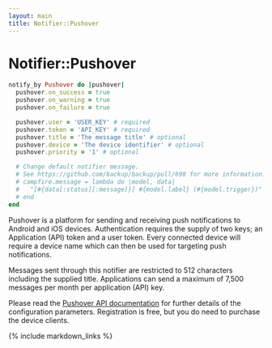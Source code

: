 ```yaml
---
layout: main
title: Notifier::Pushover
---
```


Notifier::Pushover
==================

``` rb
notify_by Pushover do |pushover|
  pushover.on_success = true
  pushover.on_warning = true
  pushover.on_failure = true

  pushover.user = 'USER_KEY' # required
  pushover.token = 'API_KEY' # required
  pushover.title = 'The message title' # optional
  pushover.device = 'The device identifier' # optional
  pushover.priority = '1' # optional

  # Change default notifier message.
  # See https://github.com/backup/backup/pull/698 for more information.
  # campfire.message = lambda do |model, data|
  #   "[#{data[:status][:message]}] #{model.label} (#{model.trigger})"
  # end
end
```

Pushover is a platform for sending and receiving push notifications to Android and iOS devices. Authentication requires the supply of
two keys; an Application (API) token and a user token. Every connected device will require a device name which can then be used for
targeting push notifications.

Messages sent through this notifier are restricted to 512 characters including the supplied title. Applications can send a maximum
of 7,500 messages per month per application (API) key.

Please read the [Pushover API documentation](https://pushover.net/api) for further details of the configuration parameters. Registration
is free, but you do need to purchase the device clients.

{% include markdown_links %}
